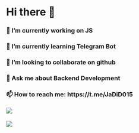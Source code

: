 <h1> Hi there 👋

<h3> 🔭 I’m currently working on JS
<h3> 🌱 I’m currently learning Telegram Bot
<h3> 👯 I’m looking to collaborate on github
<h3> 💬 Ask me about Backend Development
<h3> 📫 How to reach me: https://t.me/JaDiD015
<br>
<br>
<img src="https://github-readme-stats.vercel.app/api?username=Diyor015&&show_icons=true&title_color=ffffff&icon_color=bb2acf&text_color=daf7dc&bg_color=151515">
<br>
<br>
<img src="https://github-readme-stats.vercel.app/api/top-langs/?username=Diyor015&&show_icons=true&title_color=ffffff&icon_color=bb2acf&text_color=daf7dc&bg_color=151515">
<br>
<br>
